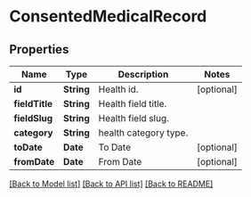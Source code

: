# ConsentedMedicalRecord

## Properties
Name | Type | Description | Notes
------------ | ------------- | ------------- | -------------
**id** | **String** | Health id. | [optional] 
**fieldTitle** | **String** | Health field title. | 
**fieldSlug** | **String** | Health field slug. | 
**category** | **String** | health category type. | 
**toDate** | **Date** | To Date | [optional] 
**fromDate** | **Date** | From Date | [optional] 

[[Back to Model list]](../README.md#documentation-for-models) [[Back to API list]](../README.md#documentation-for-api-endpoints) [[Back to README]](../README.md)


